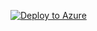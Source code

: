 [![Deploy to Azure](http://azuredeploy.net/deploybutton.png)](https://portal.azure.com/#create/Microsoft.Template/uri/https%3A%2F%2Fgithub.com%2FVSChina%2Fiot-hub-e2e-diagnostic%2Fazuredeploy.json)
